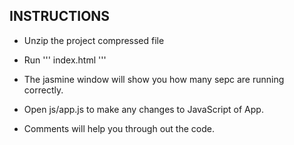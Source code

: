 ## INSTRUCTIONS

* Unzip the project compressed file

* Run ''' index.html '''

* The jasmine window will show you how many sepc are running correctly.

* Open js/app.js to make any changes to JavaScript of App.

* Comments will help you through out the code.

